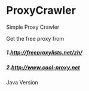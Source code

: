 # ProxyCrawler
Simple Proxy Crawler

Get the free proxy from
##### 1.http://freeproxylists.net/zh/
##### 2.http://www.cool-proxy.net

Java Version
